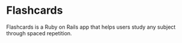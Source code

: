 # Flashcards

Flashcards is a Ruby on Rails app that helps users study any subject through spaced repetition.
